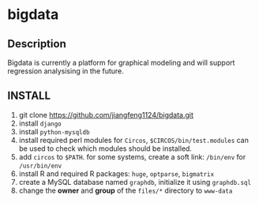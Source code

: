 bigdata
=======

Description
---
Bigdata is currently a platform for graphical modeling and will support regression analysising in the future.

INSTALL
---
1. git clone https://github.com/jiangfeng1124/bigdata.git
2. install `django`
3. install `python-mysqldb`
4. install required perl modules for `Circos`, `$CIRCOS/bin/test.modules` can be used to check which modules should be installed. 
5. add `circos` to `$PATH`. for some systems, create a soft link: `/bin/env` for `/usr/bin/env`
6. install R and required R packages: `huge`, `optparse`, `bigmatrix`
7. create a MySQL database named `graphdb`, initialize it using `graphdb.sql`
8. change the **owner** and **group** of the `files/*` directory to `www-data`
